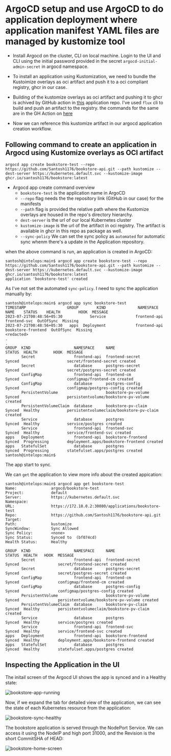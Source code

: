 #  ArgoCD setup and use ArgoCD to do application deployment where application manifest YAML files are managed by kustomize tool

- Install Argocd on the cluster, CLI on local machine. Login to the UI and CLI using the initial password provided in the secret `argocd-initial-admin-secret` in argocd namespace.

- To install an application using Kustomization, we need to bundle the Kustoimize overlays as oci artifact and push it to a oci compliant registry, ghcr in our case.
- Building of the kustomize overlays as oci artifact and pushing it to ghcr is achived by GitHub action in [this](https://github.com/Santosh1176/bookstore-api.git) application repo. I've used `flux` cli to build and push an artifact to the registry. the commands for the same are in the GH Action on [here](https://github.com/Santosh1176/bookstore-api/blob/bf074cd650687bc8ea43e2e1b6b0522ca3710e24/.github/workflows/image-push-ghcr.yaml#L73)

- Now we can reference this kustomize artifact in our argocd application creation workflow.

## Following command to create an application in Argocd using Kustomize overlays as OCI artifact

`argocd app create bookstore-test --repo https://github.com/Santosh1176/bookstore-api.git --path kustomize --dest-server https://kubernetes.default.svc --kustomize-image ghcr.io/santosh1176/bookstore:latest`

- Argocd app create command overview
    - `bookstore-test` is the application name in ArgoCD
    - `--repo` flag needs the the repository link (GitHub in our case) for the manifests
    - `--path` flag is provided the relative path where the Kustomize overlays are housed in the repo's directory hierarchy.
    - `dest-server` is the url of our local Kubernetes cluster
    - `kustomize-image` is the url of the artifact in oci registry. The artifact is available in ghcr in this repo as package as well.
    - `--sync-policy` We can set the sync policy as `automated` for automatic sync whenm there's a update in the Application repository.  

when the above command is run, an application is created in ArgoCD:

```
santosh@intelops:main$ argocd app create bookstore-test --repo https://github.com/Santosh1176/bookstore-api.git --path kustomize --dest-server https://kubernetes.default.svc --kustomize-image ghcr.io/santosh1176/bookstore:latest
application 'bookstore-test' created
```
As I've not set the automated `sync-policy`. I need to sync the application manually by:
```shell
santosh@intelops:main$ argocd app sync bookstore-test
TIMESTAMP                  GROUP        KIND              NAMESPACE                    NAME    STATUS    HEALTH        HOOK  MESSAGE
2023-07-21T00:48:56+05:30            Service             frontend-api          frontend-svc  OutOfSync  Missing              
2023-07-21T00:48:56+05:30   apps  Deployment             frontend-api    bookstore-frontend  OutOfSync  Missing  
<redacted>
.
.
GROUP  KIND                   NAMESPACE     NAME                 STATUS  HEALTH       HOOK  MESSAGE
       Secret                 frontend-api  frontend-secret      Synced                     secret/frontend-secret created
       Secret                 database      postgres-secret      Synced                     secret/postgres-secret created
       ConfigMap              frontend-api  frontend-cm          Synced                     configmap/frontend-cm created
       ConfigMap              database      postgres-config      Synced                     configmap/postgres-config created
       PersistentVolume                     bookstore-pv-volume  Synced                     persistentvolume/bookstore-pv-volume created
       PersistentVolumeClaim  database      bookstore-pv-claim   Synced  Healthy            persistentvolumeclaim/bookstore-pv-claim created
       Service                database      postgres             Synced  Healthy            service/postgres created
       Service                frontend-api  frontend-svc         Synced  Healthy            service/frontend-svc created
apps   Deployment             frontend-api  bookstore-frontend   Synced  Progressing        deployment.apps/bookstore-frontend created
apps   StatefulSet            database      postgres             Synced  Progressing        statefulset.apps/postgres created
santosh@intelops:main$
```
The app start to sync.

We can `get` the application to view more info about the created appication:

```shell
santosh@intelops:main$ argocd app get bookstore-test
Name:               argocd/bookstore-test
Project:            default
Server:             https://kubernetes.default.svc
Namespace:          
URL:                https://172.18.0.2:30080/applications/bookstore-test
Repo:               https://github.com/Santosh1176/bookstore-api.git
Target:             
Path:               kustomize
SyncWindow:         Sync Allowed
Sync Policy:        <none>
Sync Status:        Synced to  (bf074cd)
Health Status:      Healthy

GROUP  KIND                   NAMESPACE     NAME                 STATUS  HEALTH   HOOK  MESSAGE
       Secret                 frontend-api  frontend-secret      Synced                 secret/frontend-secret created
       Secret                 database      postgres-secret      Synced                 secret/postgres-secret created
       ConfigMap              frontend-api  frontend-cm          Synced                 configmap/frontend-cm created
       ConfigMap              database      postgres-config      Synced                 configmap/postgres-config created
       PersistentVolume                     bookstore-pv-volume  Synced                 persistentvolume/bookstore-pv-volume created
       PersistentVolumeClaim  database      bookstore-pv-claim   Synced  Healthy        persistentvolumeclaim/bookstore-pv-claim created
       Service                database      postgres             Synced  Healthy        service/postgres created
       Service                frontend-api  frontend-svc         Synced  Healthy        service/frontend-svc created
apps   Deployment             frontend-api  bookstore-frontend   Synced  Healthy        deployment.apps/bookstore-frontend created
apps   StatefulSet            database      postgres             Synced  Healthy        statefulset.apps/postgres created
```

## Inspecting the Application in the UI

The initail screen of the Argocd UI shows the app is synced and in a Healthy state:

![bookstore-app-running](https://github.com/Santosh1176/bookstore-api/assets/91916466/27151a31-fe11-4467-8ae8-05a4fc265552)

Now, if we expand the tab for detailed view of the application, we can see the state of each Kubernetes resource from the application:

![bookstore-sync-healthy](https://github.com/Santosh1176/bookstore-api/assets/91916466/a6ea7f6c-54b5-4a30-b07b-c8af36514fb0)


The bookstore application is served through the NodePort Service. We can access it using the NodeIP and high port 31000, and the Revision is the short CommitSHA of HEAD:

![bookstore-home-screen](https://github.com/Santosh1176/bookstore-api/assets/91916466/587a3cf6-8ab0-4981-826f-6fa7091ee220)